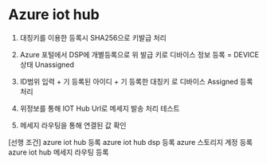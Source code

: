 # Azure iot hub

1. 대칭키를 이용한 등록시 SHA256으로 키발급 처리

2. Azure 포털에서 DSP에 개별등록으로 위 발급 키로 디바이스 정보 등록 = DEVICE 상태 Unassigned 

3. ID범위 입력 + 기 등록된 아이디 + 기 등록한 대칭키 로 디바이스 Assigned 등록 처리

4. 위정보를 통해 IOT Hub Url로 메세지 발송 처리 테스트

5. 메세지 라우팅을 통해 연결된 값 확인

[선행 조건]
azure iot hub 등록
azure iot hub dsp 등록
azure 스토리지 계정 등록
azure iot hub 메세지 라우팅 등록


